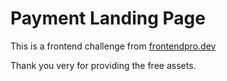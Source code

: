 # Payment Landing Page
This is a frontend challenge from [frontendpro.dev](https://www.frontendpro.dev/)

Thank you very for providing the free assets.